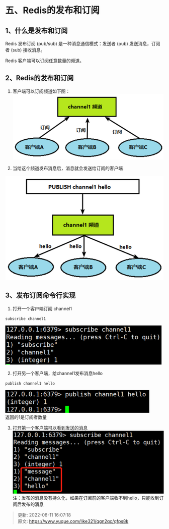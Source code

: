 # 五、Redis的发布和订阅

## 1、什么是发布和订阅


Redis 发布订阅 (pub/sub) 是一种消息通信模式：发送者 (pub) 发送消息，订阅者 (sub) 接收消息。



Redis 客户端可以订阅任意数量的频道。



## 2、Redis的发布和订阅


1.  客户端可以订阅频道如下图：  
![image-20220109182217301.png](./img/VlEbULc7uhvfMqrA/1642600541420-0f98f608-63b9-4c58-aeac-276925c7977d-526707.png) 



2.  当给这个频道发布消息后，消息就会发送给订阅的客户端 



![image-20220109182255377.png](./img/VlEbULc7uhvfMqrA/1642600541426-c6e68e76-e335-4e0c-82bd-417e5c4f8b17-279416.png)



## 3、发布订阅命令行实现


1.  打开一个客户端订阅 channel1 

```plain
subscribe channel1
```

  
![image-20220109182751070.png](./img/VlEbULc7uhvfMqrA/1642600541378-19fd65dc-d41e-4e9a-94c4-c2c07eea4b57-579595.png) 



2.  打开另一个客户端，给channel1发布消息hello 

```plain
publish channel1 hello
```

  
![image-20220109183004940.png](./img/VlEbULc7uhvfMqrA/1642600541394-fe7fe5bb-4cfc-435a-9048-36eda9ec9736-410658.png)  
返回的1是订阅者数量 



3.  打开第一个客户端可以看到发送的消息  
![image-20220109183054380.png](./img/VlEbULc7uhvfMqrA/1642600541403-9f6150e1-8352-4b53-9a6c-e08dfa44394f-475916.png)  
注：发布的消息没有持久化，如果在订阅前的客户端收不到hello，只能收到订阅后发布的消息 



> 更新: 2022-08-11 16:07:18  
> 原文: <https://www.yuque.com/like321/qgn2qc/qfps8k>